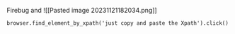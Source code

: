 Firebug and 
![[Pasted image 20231121182034.png]]

`browser.find_element_by_xpath('just copy and paste the Xpath').click()`